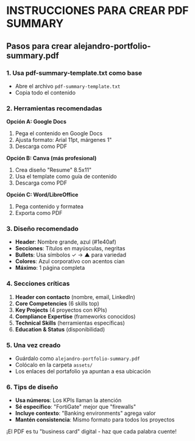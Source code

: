 # INSTRUCCIONES PARA CREAR PDF SUMMARY

## Pasos para crear alejandro-portfolio-summary.pdf

### 1. Usa pdf-summary-template.txt como base

- Abre el archivo `pdf-summary-template.txt`
- Copia todo el contenido

### 2. Herramientas recomendadas

**Opción A: Google Docs**

1. Pega el contenido en Google Docs
2. Ajusta formato: Arial 11pt, márgenes 1"
3. Descarga como PDF

**Opción B: Canva (más profesional)**

1. Crea diseño "Resume" 8.5x11"
2. Usa el template como guía de contenido
3. Descarga como PDF

**Opción C: Word/LibreOffice**

1. Pega contenido y formatea
2. Exporta como PDF

### 3. Diseño recomendado

- **Header**: Nombre grande, azul (#1e40af)
- **Secciones**: Títulos en mayúsculas, negritas
- **Bullets**: Usa símbolos ✓ → ▲ para variedad
- **Colores**: Azul corporativo con acentos cian
- **Máximo**: 1 página completa

### 4. Secciones críticas

1. **Header con contacto** (nombre, email, LinkedIn)
2. **Core Competencies** (6 skills top)
3. **Key Projects** (4 proyectos con KPIs)
4. **Compliance Expertise** (frameworks conocidos)
5. **Technical Skills** (herramientas específicas)
6. **Education & Status** (disponibilidad)

### 5. Una vez creado

- Guárdalo como `alejandro-portfolio-summary.pdf`
- Colócalo en la carpeta `assets/`
- Los enlaces del portafolio ya apuntan a esa ubicación

### 6. Tips de diseño

- **Usa números**: Los KPIs llaman la atención
- **Sé específico**: "FortiGate" mejor que "firewalls"
- **Incluye contexto**: "Banking environments" agrega valor
- **Mantén consistencia**: Mismo formato para todos los proyectos

¡El PDF es tu "business card" digital - haz que cada palabra cuente!
